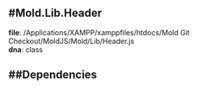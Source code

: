 
#Mold.Lib.Header
---------------------------------------

__file__: /Applications/XAMPP/xamppfiles/htdocs/Mold Git Checkout/MoldJS/Mold/Lib/Header.js  
__dna__: class  


	






##Dependencies
--------------




 

 


 



		
